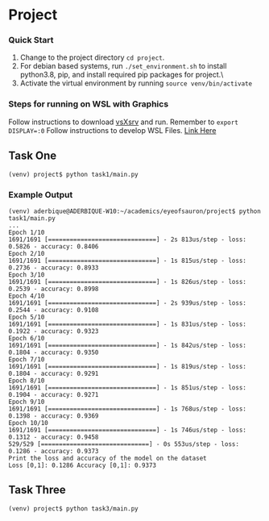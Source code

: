 # Project

### Quick Start
1. Change to the project directory `cd project`.
2. For debian based systems, run `./set_environment.sh` to install python3.8, pip, and install required pip packages for project.\
3. Activate the virtual environment by running `source venv/bin/activate`

### Steps for running on WSL with Graphics
Follow instructions to download [vsXsrv](https://www.ctrl.blog/entry/how-to-x-on-wsl.html) and run. Remember to `export DISPLAY=:0`
Follow instructions to develop WSL Files. [Link Here](https://code.visualstudio.com/docs/remote/wsl)

## Task One
```
(venv) project$ python task1/main.py
```
### Example Output
```
(venv) aderbique@ADERBIQUE-W10:~/academics/eyeofsauron/project$ python task1/main.py
...
Epoch 1/10
1691/1691 [==============================] - 2s 813us/step - loss: 0.5826 - accuracy: 0.8406
Epoch 2/10
1691/1691 [==============================] - 1s 815us/step - loss: 0.2736 - accuracy: 0.8933
Epoch 3/10
1691/1691 [==============================] - 1s 826us/step - loss: 0.2539 - accuracy: 0.8998
Epoch 4/10
1691/1691 [==============================] - 2s 939us/step - loss: 0.2544 - accuracy: 0.9108
Epoch 5/10
1691/1691 [==============================] - 1s 831us/step - loss: 0.1922 - accuracy: 0.9323
Epoch 6/10
1691/1691 [==============================] - 1s 842us/step - loss: 0.1804 - accuracy: 0.9350
Epoch 7/10
1691/1691 [==============================] - 1s 819us/step - loss: 0.1804 - accuracy: 0.9291
Epoch 8/10
1691/1691 [==============================] - 1s 851us/step - loss: 0.1904 - accuracy: 0.9271
Epoch 9/10
1691/1691 [==============================] - 1s 768us/step - loss: 0.1398 - accuracy: 0.9369
Epoch 10/10
1691/1691 [==============================] - 1s 746us/step - loss: 0.1312 - accuracy: 0.9458
529/529 [==============================] - 0s 553us/step - loss: 0.1286 - accuracy: 0.9373
Print the loss and accuracy of the model on the dataset
Loss [0,1]: 0.1286 Accuracy [0,1]: 0.9373
```

## Task Three
```
(venv) project$ python task3/main.py
```